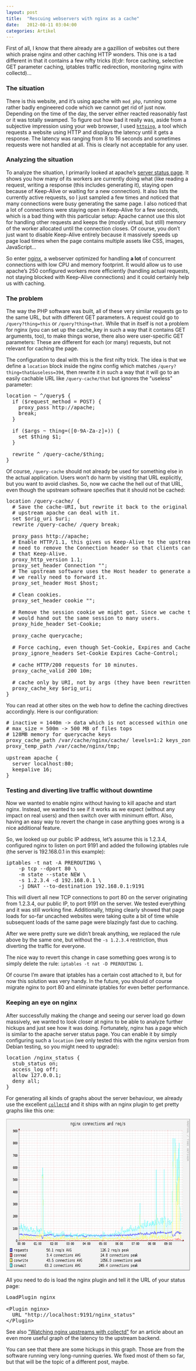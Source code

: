 ```yaml
---
layout: post
title:  "Rescuing webservers with nginx as a cache"
date:   2012-08-11 03:04:00
categories: Artikel
---
```




<p>
First of all, I know that there already are a gazillion of websites out there
which praise nginx and other caching HTTP wonders. This one is a tad different
in that it contains a few nifty tricks (tl;dr: force caching, selective GET
parameter caching, iptables traffic redirection, monitoring nginx with
collectd)…
</p>

<h3>The situation</h3>

<p>
There is this website, and it’s using apache with <code>mod_php</code>, running
some rather badly engineered code which we cannot get rid of just now.
Depending on the time of the day, the server either reacted reasonably fast or
it was totally swamped. To figure out how bad it really was, aside from a
subjective impression using your web browser, I used <a
href="http://www.vanheusden.com/httping/"><code>httping</code></a>, a tool
which requests a website using HTTP and displays the latency until it gets a
response. The latency was ranging from 8 to 16 seconds and sometimes requests
were not handled at all. This is clearly not acceptable for any user.
</p>

<h3>Analyzing the situation</h3>

<p>
To analyze the situation, I primarily looked at apache’s <a
href="http://httpd.apache.org/docs/2.2/mod/mod_status.html">server status
page</a>. It shows you how many of its workers are currently doing what (like
reading a request, writing a response (this includes generating it), staying
open because of Keep-Alive or waiting for a new connection). It also lists the
currently active requests, so I just sampled a few times and noticed that many
connections were busy generating the same page. I also noticed that a lot of
connections were staying open in Keep-Alive for a few seconds, which is a bad
thing with this particular setup: Apache cannot use this slot for handling
other requests and keeps the (mostly virtual, but still) memory of the worker
allocated until the connection closes. Of course, you don’t just want to
disable Keep-Alive entirely because it massively speeds up page load times when
the page contains multiple assets like CSS, images, JavaScript…
</p>

<p>
So enter <a href="http://nginx.org/">nginx</a>, a webserver optimized for
handling <strong>a lot</strong> of concurrent connections with low CPU and
memory footprint. It would allow us to use apache’s 250 configured workers more
efficiently (handling actual requests, not staying blocked with Keep-Alive
connections) and it could certainly help us with caching.
</p>

<h3>The problem</h3>

<p>
The way the PHP software was built, all of these very similar requests go to
the same URL, but with different GET parameters. A request could go to
<code>/query?thing=this</code> or <code>/query?thing=that</code>. While that in
itself is not a problem for nginx (you can set up the cache_key in such a way
that it contains GET arguments, too), to make things worse, there also were
user-specific GET parameters: These are different for each (or many) requests,
but not relevant for caching the page.
</p>

<p>
The configuration to deal with this is the first nifty trick. The idea is that
we define a <code>location</code> block inside the nginx config which matches
<code>/query?thing=that&useless=394</code>, then rewrite it in such a way that
it will go to an easily cachable URL like <code>/query-cache/that</code> but
ignores the "useless" parameter:
</p>

<pre>
location ~ ^/query$ {
  if ($request_method = POST) {
    proxy_pass http://apache;
    break;
  }

  if ($args ~ thing=([0-9A-Za-z]+)) {
    set $thing $1;
  }

  rewrite ^ /query-cache/$thing;
}
</pre>

<p>
Of course, <code>/query-cache</code> should not already be used for something
else in the actual application. Users won’t do harm by visiting that URL
explicitly, but you want to avoid clashes. So, now we cache the hell out of
that URL, even though the upstream software specifies that it should not be
cached:
</p>

<pre>
location /query-cache/ {
  # Save the cache-URI, but rewrite it back to the original URI so that
  # upstream apache can deal with it.
  set $orig_uri $uri;
  rewrite /query-cache/ /query break;

  proxy_pass http://apache;
  # Enable HTTP/1.1, this gives us Keep-Alive to the upstream apache. We also
  # need to remove the Connection header so that clients cannot circumvent
  # that Keep-Alive.
  proxy_http_version 1.1;
  proxy_set_header Connection "";
  # The upstream software uses the Host header to generate absolute URLs, so
  # we really need to forward it.
  proxy_set_header Host $host;

  # Clean cookies.
  proxy_set_header cookie "";

  # Remove the session cookie we might get. Since we cache the response, this
  # would hand out the same session to many users.
  proxy_hide_header Set-Cookie;

  proxy_cache querycache;

  # Force caching, even though Set-Cookie, Expires and Cache-Control are set.
  proxy_ignore_headers Set-Cookie Expires Cache-Control;

  # cache HTTP/200 requests for 10 minutes.
  proxy_cache_valid 200 10m;

  # cache only by URI, not by args (they have been rewritten into the URI).
  proxy_cache_key $orig_uri;
}
</pre>

<p>
You can read at other sites on the web how to define the caching directives
accordingly. Here is our configuration:
</p>

<pre>
# inactive = 1440m -> data which is not accessed within one day gets kicked out
# max_size = 500m -> 500 MB of files tops
# 128MB memory for querycache keys
proxy_cache_path /var/cache/nginx/cache/ levels=1:2 keys_zone=querycache:128m max_size=500m inactive=1440m;
proxy_temp_path /var/cache/nginx/tmp;

upstream apache {
  server localhost:80;
  keepalive 16;
}
</pre>

<h3>Testing and diverting live traffic without downtime</h3>

<p>
Now we wanted to enable nginx without having to kill apache and start nginx.
Instead, we wanted to see if it works as we expect (without any impact on real
users) and then switch over with minimum effort. Also, having an easy way to
revert the change in case anything goes wrong is a nice additional feature.
</p>

<p>
So, we looked up our public IP address, let’s assume this is 1.2.3.4,
configured nginx to listen on port 9191 and added the following iptables rule
(the server is 192.168.0.1 in this example):
</p>

<pre>
iptables -t nat -A PREROUTING \
    -p tcp --dport 80 \
    -m state --state NEW \
    -s 1.2.3.4 -d 192.168.0.1 \
    -j DNAT --to-destination 192.168.0.1:9191
</pre>

<p>
This will divert all new TCP connections to port 80 on the server originating
from 1.2.3.4, our public IP, to port 9191 on the server. We tested everything
and it was still working fine. Additionally, httping clearly showed that page
loads for so-far uncached websites were taking quite a bit of time while
subsequent loads of the same page were blazingly fast due to caching.
</p>

<p>
After we were pretty sure we didn’t break anything, we replaced the rule above
by the same one, but without the <code>-s 1.2.3.4</code> restriction, thus
diverting the traffic for everyone.
</p>

<p>
The nice way to revert this change in case something goes wrong is to simply
delete the rule: <code>iptables -t nat -D PREROUTING 1</code>.
</p>

<p>
Of course I’m aware that iptables has a certain cost attached to it, but for
now this solution was very handy. In the future, you should of course migrate
nginx to port 80 and eliminate iptables for even better performance.
</p>

<h3>Keeping an eye on nginx</h3>

<p>
After successfully making the change and seeing our server load go down
massively, we wanted to look closer at nginx to be able to analyze further
hickups and just see how it was doing. Fortunately, nginx has a page which is
similar to the apache server status page. You can enable it by simply
configuring such a <code>location</code> (we only tested this with the nginx
version from Debian testing, so you might need to upgrade):
</p>

<pre>
location /nginx_status {
  stub_status on;
  access_log off;
  allow 127.0.0.1;
  deny all;
}
</pre>

<p>
For generating all kinds of graphs about the server behaviour, we already use
the excellent <a href="http://www.collectd.org/"><code>collectd</code></a> and
it ships with an nginx plugin to get pretty graphs like this one:
</p>

<img src="/Bilder/nginx.png" alt="nginx req/s and connections graph" width="721" height="415">

<p>
All you need to do is load the nginx plugin and tell it the URL of your status
page:
</p>

<pre>
LoadPlugin nginx

&lt;Plugin nginx&gt;
  URL "http://localhost:9191/nginx_status"
&lt;/Plugin&gt;
</pre>

<p>
See also <a
href="http://bethesignal.org/blog/2009/07/22/watching-nginx-upstreams-with-collectd/">"Watching
nginx upstreams with collectd"</a> for an article about an even more useful
graph of the latency to the upstream backend.
</p>

<p>
You can see that there are some hickups in this graph. Those are from the
software running very long-running queries. We fixed most of them so far, but
that will be the topic of a different post, maybe.
</p>
